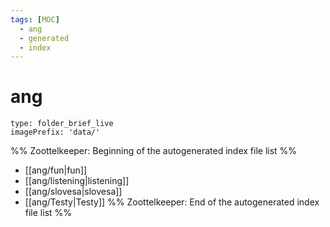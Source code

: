 ```yaml
---
tags: [MOC]
  - ang
  - generated
  - index
---
```

# ang
```ccard
type: folder_brief_live
imagePrefix: 'data/'
```
%% Zoottelkeeper: Beginning of the autogenerated index file list  %%
-  [[ang/fun|fun]]
-  [[ang/listening|listening]]
-  [[ang/slovesa|slovesa]]
-  [[ang/Testy|Testy]]
%% Zoottelkeeper: End of the autogenerated index file list  %%
